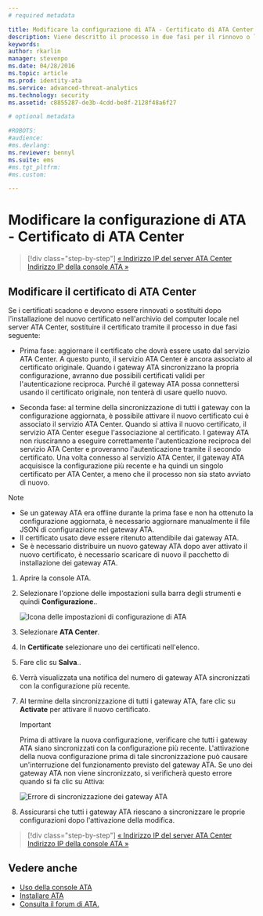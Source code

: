 ```yaml
---
# required metadata

title: Modificare la configurazione di ATA - Certificato di ATA Center | Microsoft Advanced Threat Analytics
description: Viene descritto il processo in due fasi per il rinnovo o la sostituzione del certificato nell'archivio del computer locale nel server ATA Center. 
keywords:
author: rkarlin
manager: stevenpo
ms.date: 04/28/2016
ms.topic: article
ms.prod: identity-ata
ms.service: advanced-threat-analytics
ms.technology: security
ms.assetid: c8855287-de3b-4cdd-be8f-2128f48a6f27

# optional metadata

#ROBOTS:
#audience:
#ms.devlang:
ms.reviewer: bennyl
ms.suite: ems
#ms.tgt_pltfrm:
#ms.custom:

---
```


# Modificare la configurazione di ATA - Certificato di ATA Center

>[!div class="step-by-step"]
[« Indirizzo IP del server ATA Center](modifying-ata-config-centerip.md)
[Indirizzo IP della console ATA »](modifying-ata-config-consoleip.md)

## Modificare il certificato di ATA Center
Se i certificati scadono e devono essere rinnovati o sostituiti dopo l'installazione del nuovo certificato nell'archivio del computer locale nel server ATA Center, sostituire il certificato tramite il processo in due fasi seguente:

-   Prima fase: aggiornare il certificato che dovrà essere usato dal servizio ATA Center. A questo punto, il servizio ATA Center è ancora associato al certificato originale. Quando i gateway ATA sincronizzano la propria configurazione, avranno due possibili certificati validi per l'autenticazione reciproca. Purché il gateway ATA possa connettersi usando il certificato originale, non tenterà di usare quello nuovo.

-   Seconda fase: al termine della sincronizzazione di tutti i gateway con la configurazione aggiornata, è possibile attivare il nuovo certificato cui è associato il servizio ATA Center. Quando si attiva il nuovo certificato, il servizio ATA Center esegue l'associazione al certificato. I gateway ATA non riusciranno a eseguire correttamente l'autenticazione reciproca del servizio ATA Center e proveranno l'autenticazione tramite il secondo certificato. Una volta connesso al servizio ATA Center, il gateway ATA acquisisce la configurazione più recente e ha quindi un singolo certificato per ATA Center, a meno che il processo non sia stato avviato di nuovo.

> [!NOTE]
> -   Se un gateway ATA era offline durante la prima fase e non ha ottenuto la configurazione aggiornata, è necessario aggiornare manualmente il file JSON di configurazione nel gateway ATA.
> -   Il certificato usato deve essere ritenuto attendibile dai gateway ATA.
> -   Se è necessario distribuire un nuovo gateway ATA dopo aver attivato il nuovo certificato, è necessario scaricare di nuovo il pacchetto di installazione dei gateway ATA.

1.  Aprire la console ATA.

2.  Selezionare l'opzione delle impostazioni sulla barra degli strumenti e quindi **Configurazione**..

    ![Icona delle impostazioni di configurazione di ATA](media/ATA-config-icon.JPG)

3.  Selezionare **ATA Center**.

4.  In **Certificate** selezionare uno dei certificati nell'elenco.

5.  Fare clic su **Salva**..

6.  Verrà visualizzata una notifica del numero di gateway ATA sincronizzati con la configurazione più recente.

7.  Al termine della sincronizzazione di tutti i gateway ATA, fare clic su **Activate** per attivare il nuovo certificato.
    >[!IMPORTANT]
    >Prima di attivare la nuova configurazione, verificare che tutti i gateway ATA siano sincronizzati con la configurazione più recente. L'attivazione della nuova configurazione prima di tale sincronizzazione può causare un'interruzione del funzionamento previsto del gateway ATA. Se uno dei gateway ATA non viene sincronizzato, si verificherà questo errore quando si fa clic su Attiva:
    >
    >    ![Errore di sincronizzazione dei gateway ATA](media/ataGW-not-synced.png)

8.  Assicurarsi che tutti i gateway ATA riescano a sincronizzare le proprie configurazioni dopo l'attivazione della modifica.

>[!div class="step-by-step"]
[« Indirizzo IP del server ATA Center](modifying-ata-config-centerip.md)
[Indirizzo IP della console ATA »](modifying-ata-config-consoleip.md)

## Vedere anche
- [Uso della console ATA](working-with-ata-console.md)
- [Installare ATA](install-ata.md)
- [Consulta il forum di ATA.](https://social.technet.microsoft.com/Forums/security/en-US/home?forum=mata)


<!--HONumber=May16_HO1-->


